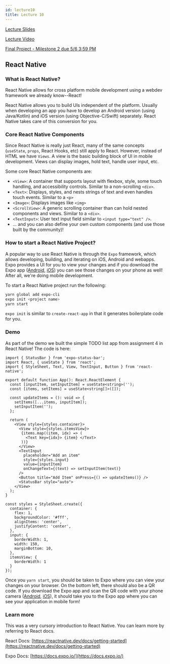 ```yaml
---
id: lecture10
title: Lecture 10
---
```


[Lecture Slides](https://docs.google.com/presentation/d/1_DbVZInabluIm2QDOkgWZG0SwecCYTcyOInm_PIQELE/edit?usp=sharing)

[Lecture Video](https://drive.google.com/file/d/1d2mCrRM_mavlNhCJk0kf-6ZoTS9VvVGP/view?usp=sharing)

[Final Project - Milestone 2 due 5/6 3:59 PM](/docs/finalproject#milestone-2)

## React Native

### What is React Native?

React Native allows for cross platform mobile development using a webdev framework we already know--React!

React Native allows you to build UIs independent of the platform. Usually when developing an app you have to develop an Android version (using Java/Kotlin) and iOS version (using Objective-C/Swift) separately. React Native takes care of this conversion for you.

### Core React Native Components

Since React Native is really just React, many of the same concepts (`useState`, `props`, React Hooks, etc) still apply to React. However, instead of HTML we have `Views`. A view is the basic building block of UI in mobile development. Views can display images, hold text, handle user input, etc.

Some core React Native components are:

- `<View>`: A container that supports layout with flexbox, style, some touch handling, and accessibility controls. Similar to a non-scrolling `<div>`.
- `<Text>`: Displays, styles, and nests strings of text and even handles touch events. Similar to a `<p>`
- `<Image>`: Displays images like `<img>`
- `<ScrollView>`: A generic scrolling container than can hold nested components and views. Similar to a `<div>`.
- `<TextInput>`: User text input field similar to `<input type="text" />`.
- ... and you can also define your own custom components (and use those built by the community)!

### How to start a React Native Project?

A popular way to use React Native is through the `Expo` framework, which allows developing, building, and iterating on iOS, Android and webapps. Expo provides a UI for you to view your changes and if you download the Expo app ([Android](https://play.google.com/store/apps/details?id=host.exp.exponent&hl=en_US), [iOS](https://apps.apple.com/us/app/expo-client/id982107779)) you can see those changes on your phone as well! After all, we're doing mobile development.

To start a React Native project run the following:

```bash 
yarn global add expo-cli
expo init <project name>
yarn start
```

`expo init` is similar to `create-react-app` in that it generates boilerplate code for you.

### Demo

As part of the demo we built the simple TODO list app from assignment 4 in React Native! The code is here:

```tsx title="App.tsx"
import { StatusBar } from 'expo-status-bar';
import React, { useState } from 'react';
import { StyleSheet, Text, View, TextInput, Button } from 'react-native';

export default function App(): React.ReactElement {
  const [inputItem, setInputItem] = useState<string>('');
  const [items, setItems] = useState<string[]>([]);

  const updateItems = (): void => {
    setItems([...items, inputItem]);
    setInputItem('');
  };

  return (
    <View style={styles.container}>
      <View style={styles.itemsView}>
       {items.map((item, idx) => (
         <Text key={idx}> {item} </Text>
       ))}
      </View>
      <TextInput
        placeholder="Add an item"
        style={styles.input}
        value={inputItem}
        onChangeText={(text) => setInputItem(text)}
      />
      <Button title="Add Item" onPress={() => updateItems()} />
      <StatusBar style="auto">
    </View>
  );
}

const styles = StyleSheet.create({
  container: {
    flex: 1,
    backgroundColor: '#fff',
    alignItems: 'center',
    justifyContent: 'center',
  },
  input: {
    borderWidth: 1,
    width: 150,
    marginBottom: 10,
  },
  itemsView: {
    borderWidth: 1
  }
});
```

Once you `yarn start`, you should be taken to Expo where you can view your changes on your browser. On the bottom left, there should also be a QR code. If you download the Expo app and scan the QR code with your phone camera ([Android](https://play.google.com/store/apps/details?id=host.exp.exponent&hl=en_US), [iOS](https://apps.apple.com/us/app/expo-client/id982107779)), it should take you to the Expo app where you can see your application in mobile form!

### Learn more

This was a very cursory introduction to React Native. You can learn more by referring to React docs.

React Docs: [https://reactnative.dev/docs/getting-started](https://reactnative.dev/docs/getting-started)

Expo Docs: [https://docs.expo.io/](https://docs.expo.io/)
